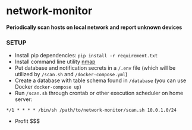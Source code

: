 # network-monitor
**Periodically scan hosts on local network and report unknown devices**

### SETUP
- Install pip dependencies: `pip install -r requirement.txt`
- Install command line utility [nmap](https://nmap.org/download.html)
- Put database and notification secrets in a `/.env` file (which will be utilized by `/scan.sh` and `/docker-compose.yml`)
- Create a database with table schema found in `/database` (you can use Docker `docker-compose up`)
- Run `/scan.sh` through crontab or other execution scheduler on home server:
```
*/1 * * * * /bin/sh /path/to/network-monitor/scan.sh 10.0.1.0/24
```
- Profit $$$
